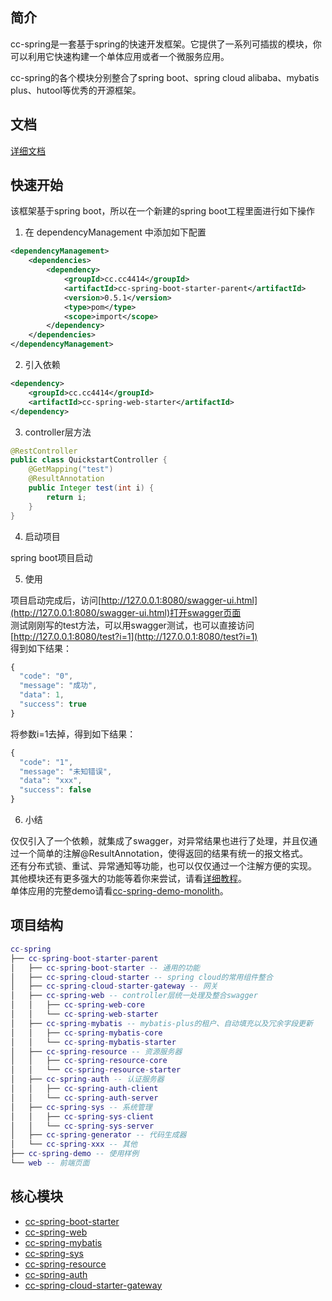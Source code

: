 ## 简介
cc-spring是一套基于spring的快速开发框架。它提供了一系列可插拔的模块，你可以利用它快速构建一个单体应用或者一个微服务应用。

cc-spring的各个模块分别整合了spring boot、spring cloud alibaba、mybatis plus、hutool等优秀的开源框架。
## 文档
[详细文档](https://cc4414.gitee.io/cc-spring-doc)
## 快速开始
该框架基于spring boot，所以在一个新建的spring boot工程里面进行如下操作

1. 在 dependencyManagement 中添加如下配置

``` xml
<dependencyManagement>
    <dependencies>
        <dependency>
            <groupId>cc.cc4414</groupId>
            <artifactId>cc-spring-boot-starter-parent</artifactId>
            <version>0.5.1</version>
            <type>pom</type>
            <scope>import</scope>
        </dependency>
    </dependencies>
</dependencyManagement>
```

2. 引入依赖

``` xml
<dependency>
    <groupId>cc.cc4414</groupId>
    <artifactId>cc-spring-web-starter</artifactId>
</dependency>
```
3. controller层方法

``` java
@RestController
public class QuickstartController {
    @GetMapping("test")
    @ResultAnnotation
    public Integer test(int i) {
        return i;
    }
}
```

4. 启动项目

spring boot项目启动

5. 使用

项目启动完成后，访问[http://127.0.0.1:8080/swagger-ui.html](http://127.0.0.1:8080/swagger-ui.html)打开swagger页面<br>
测试刚刚写的test方法，可以用swagger测试，也可以直接访问[http://127.0.0.1:8080/test?i=1](http://127.0.0.1:8080/test?i=1)<br>
得到如下结果：
``` js
{
  "code": "0",
  "message": "成功",
  "data": 1,
  "success": true
}
```
将参数i=1去掉，得到如下结果：
``` js
{
  "code": "1",
  "message": "未知错误",
  "data": "xxx",
  "success": false
}
```

6. 小结

仅仅引入了一个依赖，就集成了swagger，对异常结果也进行了处理，并且仅通过一个简单的注解@ResultAnnotation，使得返回的结果有统一的报文格式。<br>
还有分布式锁、重试、异常通知等功能，也可以仅仅通过一个注解方便的实现。<br>
其他模块还有更多强大的功能等着你来尝试，请看[详细教程](https://cc4414.gitee.io/cc-spring-doc)。<br>
单体应用的完整demo请看[cc-spring-demo-monolith](https://gitee.com/cc4414/cc-spring/tree/master/cc-spring-demo/cc-spring-demo-monolith)。
## 项目结构
``` lua
cc-spring
├── cc-spring-boot-starter-parent
│   ├── cc-spring-boot-starter -- 通用的功能
│   ├── cc-spring-cloud-starter -- spring cloud的常用组件整合
│   ├── cc-spring-cloud-starter-gateway -- 网关
│   ├── cc-spring-web -- controller层统一处理及整合swagger
│   │   ├── cc-spring-web-core
│   │   └── cc-spring-web-starter
│   ├── cc-spring-mybatis -- mybatis-plus的租户、自动填充以及冗余字段更新
│   │   ├── cc-spring-mybatis-core
│   │   └── cc-spring-mybatis-starter
│   ├── cc-spring-resource -- 资源服务器
│   │   ├── cc-spring-resource-core
│   │   └── cc-spring-resource-starter
│   ├── cc-spring-auth -- 认证服务器
│   │   ├── cc-spring-auth-client
│   │   └── cc-spring-auth-server
│   ├── cc-spring-sys -- 系统管理
│   │   ├── cc-spring-sys-client
│   │   └── cc-spring-sys-server
│   ├── cc-spring-generator -- 代码生成器
│   └── cc-spring-xxx -- 其他
├── cc-spring-demo -- 使用样例
└── web -- 前端页面
```
## 核心模块
- [cc-spring-boot-starter](https://cc4414.gitee.io/cc-spring-doc/guide/cc-spring-boot-starter.html)
- [cc-spring-web](https://cc4414.gitee.io/cc-spring-doc/guide/cc-spring-web.html)
- [cc-spring-mybatis](https://cc4414.gitee.io/cc-spring-doc/guide/cc-spring-mybatis.html)
- [cc-spring-sys](https://cc4414.gitee.io/cc-spring-doc/guide/cc-spring-sys.html)
- [cc-spring-resource](https://cc4414.gitee.io/cc-spring-doc/guide/cc-spring-resource.html)
- [cc-spring-auth](https://cc4414.gitee.io/cc-spring-doc/guide/cc-spring-auth.html)
- [cc-spring-cloud-starter-gateway](https://cc4414.gitee.io/cc-spring-doc/guide/cc-spring-cloud-starter-gateway.html)